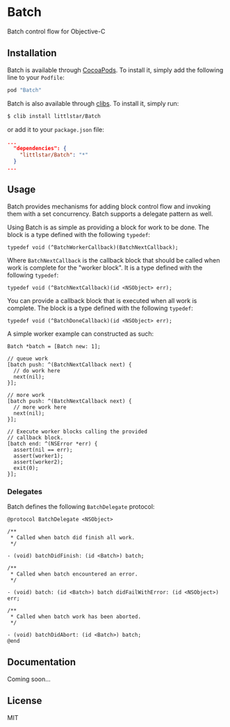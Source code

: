 # Batch

Batch control flow for Objective-C

## Installation

Batch is available through [CocoaPods](http://cocoapods.org/). To install it,
simply add the following line to your `Podfile`:

```ruby
pod "Batch"
```

Batch is also available through [clibs](https://github.com/clibs/clib).
To install it, simply run:

```sh
$ clib install littlstar/Batch
```

or add it to your `package.json` file:

```json
...
  "dependencies": {
    "littlstar/Batch": "*"
  }
...
```

## Usage

Batch provides mechanisms for adding block control flow and invoking
them with a set concurrency. Batch supports a delegate pattern as well.

Using Batch is as simple as providing a block for work to be done. The
block is a type defined with the following `typedef`:

```objc
typedef void (^BatchWorkerCallback)(BatchNextCallback);
```

Where `BatchNextCallback` is the callback block that should be called
when work is complete for the "worker block". It is a type defined with
the following `typedef`:

```objc
typedef void (^BatchNextCallback)(id <NSObject> err);
```

You can provide a callback block that is executed when all work is
complete. The block is a type defined with the following `typedef`:

```objc
typedef void (^BatchDoneCallback)(id <NSObject> err);
```

A simple worker example can constructed as such:

```obj
Batch *batch = [Batch new: 1];

// queue work
[batch push: ^(BatchNextCallback next) {
  // do work here
  next(nil);
}];

// more work
[batch push: ^(BatchNextCallback next) {
  // more work here
  next(nil);
}];

// Execute worker blocks calling the provided
// callback block.
[batch end: ^(NSError *err) {
  assert(nil == err);
  assert(worker1);
  assert(worker2);
  exit(0);
}];
```

### Delegates

Batch defines the following `BatchDelegate` protocol:

```objc
@protocol BatchDelegate <NSObject>

/**
 * Called when batch did finish all work.
 */

- (void) batchDidFinish: (id <Batch>) batch;

/**
 * Called when batch encountered an error.
 */

- (void) batch: (id <Batch>) batch didFailWithError: (id <NSObject>) err;

/**
 * Called when batch work has been aborted.
 */

- (void) batchDidAbort: (id <Batch>) batch;
@end
```

## Documentation

Coming soon...

## License

MIT

